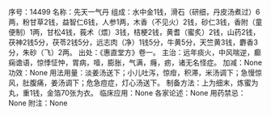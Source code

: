 序号：14499
名称：先天一气丹
组成：水中金1钱，滑石（研细，丹皮汤煮过）6两，粉甘草2钱，益智仁6钱，人参1两，木香（不见火）2钱，砂仁3钱，香附（童便制）1两，甘松4钱，莪术（煨）3钱，桔梗2钱，黄耆（蜜炙）2钱，山药2钱，茯神2钱5分，茯苓2钱5分，远志肉（净）1钱5分，牛黄5分，天竺黄3钱，麝香3分，朱砂（飞）2两。
出处：《惠直堂方》卷一。
主治：远年痰火，中风喘逆，癫痫谵语，惊悸怔忡，胃病，噎，膨胀，气满，癃，疬，诸无名怪症。
加减：None
功效：None
用法用量：淡姜汤送下；小儿吐泻，惊疳，积滞，米汤调下；急慢惊风，肚腹痛，姜汤调下；危急痘症，灯心汤送下。
制备方法：上为细末，炼蜜为丸，重1钱，金箔70张为衣。
临床应用：None
各家论述：None
用药禁忌：None
附注：None

